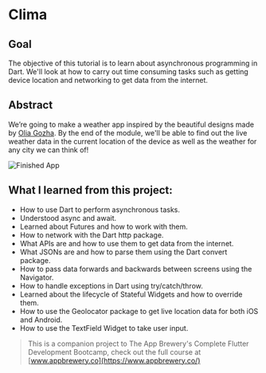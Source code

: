 # Clima

## Goal

The objective of this tutorial is to learn about asynchronous programming in Dart. We'll look at how to carry out time consuming tasks such as getting device location and networking to get data from the internet.

## Abstract

We’re going to make a weather app inspired by the beautiful designs made by [Olia Gozha](https://dribbble.com/shots/4663154-). By the end of the module, we'll be able to find out the live weather data in the current location of the device as well as the weather for any city we can think of!

![Finished App](https://github.com/londonappbrewery/Images/blob/master/clima-demo.gif)

## What I learned from this project:

- How to use Dart to perform asynchronous tasks.
- Understood async and await.
- Learned about Futures and how to work with them.
- How to network with the Dart http package.
- What APIs are and how to use them to get data from the internet.
- What JSONs are and how to parse them using the Dart convert package.
- How to pass data forwards and backwards between screens using the Navigator.
- How to handle exceptions in Dart using try/catch/throw.
- Learned about the lifecycle of Stateful Widgets and how to override them.
- How to use the Geolocator package to get live location data for both iOS and Android.
- How to use the TextField Widget to take user input.

>This is a companion project to The App Brewery's Complete Flutter Development Bootcamp, check out the full course at [www.appbrewery.co](https://www.appbrewery.co/)
